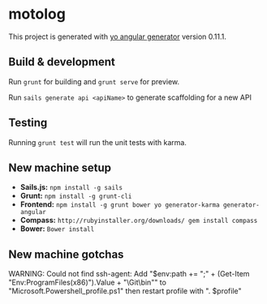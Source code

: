 # motolog

This project is generated with [yo angular generator](https://github.com/yeoman/generator-angular)
version 0.11.1.

## Build & development

Run `grunt` for building and `grunt serve` for preview.

Run `sails generate api <apiName>` to generate scaffolding for a new API

## Testing

Running `grunt test` will run the unit tests with karma.

## New machine setup

* **Sails.js:** `npm install -g sails`
* **Grunt:** `npm install -g grunt-cli`
* **Frontend:** `npm install -g grunt bower yo generator-karma generator-angular`
* **Compass:** `http://rubyinstaller.org/downloads/ gem install compass`
* **Bower:** `Bower install`

## New machine gotchas

WARNING: Could not find ssh-agent: Add "$env:path += ";" + (Get-Item "Env:ProgramFiles(x86)").Value + "\Git\bin"" to "Microsoft.Powershell_profile.ps1" then restart profile with ". $profile"
